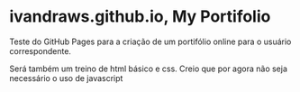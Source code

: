 # ivandraws.github.io, My Portifolio

Teste do GitHub Pages para a criação de um portifólio online para o usuário correspondente.

Será também um treino de html básico e css. Creio que por agora não seja necessário o uso de javascript
